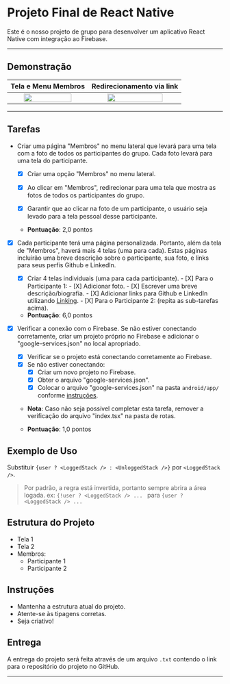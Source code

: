 # Projeto Final de React Native

Este é o nosso projeto de grupo para desenvolver um aplicativo React Native com integração ao Firebase.

---
## Demonstração

|                       Tela e Menu Membros                        |                    Redirecionamento via link                    |
|:----------------------------------------------------------------:|:---------------------------------------------------------------:|
|    <img src="doc/react-native-final-preview.gif" width=80%>      | <img src="doc/react-native-final-links-preview.gif" width=80%>  |

---

## Tarefas

- Criar uma página "Membros" no menu lateral que levará para uma tela com a foto de todos os participantes do grupo. Cada foto levará para uma tela do participante.
    - [X] Criar uma opção "Membros" no menu lateral.
    - [X] Ao clicar em "Membros", redirecionar para uma tela que mostra as fotos de todos os participantes do grupo.
    - [X] Garantir que ao clicar na foto de um participante, o usuário seja levado para a tela pessoal desse participante.

  
  - **Pontuação**: 2,0 pontos

- [X] Cada participante terá uma página personalizada. Portanto, além da tela de "Membros", haverá mais 4 telas (uma para cada). Estas páginas incluirão uma breve descrição sobre o participante, sua foto, e links para seus perfis Github e LinkedIn.
  
  - [X] Criar 4 telas individuais (uma para cada participante).
        - [X] Para o Participante 1:
            - [X] Adicionar foto.
            - [X] Escrever uma breve descrição/biografia.
            - [X] Adicionar links para Github e LinkedIn utilizando [Linking](https://reactnative.dev/docs/linking#openurl).
        - [X] Para o Participante 2: (repita as sub-tarefas acima).
  
  - **Pontuação**: 6,0 pontos

- [X] Verificar a conexão com o Firebase. Se não estiver conectando corretamente, criar um projeto próprio no Firebase e adicionar o "google-services.json" no local apropriado. 
  
   - [x] Verificar se o projeto está conectando corretamente ao Firebase.
    - [X] Se não estiver conectando:
        - [X] Criar um novo projeto no Firebase.
        - [X] Obter o arquivo "google-services.json".
        - [X] Colocar o arquivo "google-services.json" na pasta `android/app/` conforme [instruções](https://rnfirebase.io/#2-android-setup).
  
  - **Nota**: Caso não seja possível completar esta tarefa, remover a verificação do arquivo "index.tsx" na pasta de rotas.
  
  - **Pontuação**: 1,0 pontos

## Exemplo de Uso

Substituir `{user ? <LoggedStack /> : <UnloggedStack />}` por `<LoggedStack />`.

> Por padrão, a regra está invertida, portanto sempre abrira a área logada. ex: `{!user ? <LoggedStack /> ... ` para `{user ? <LoggedStack /> ... `

## Estrutura do Projeto

- Tela 1
- Tela 2
- Membros:
    - Participante 1
    - Participante 2

## Instruções

- Mantenha a estrutura atual do projeto.
- Atente-se às tipagens corretas.
- Seja criativo!

## Entrega

A entrega do projeto será feita através de um arquivo `.txt` contendo o link para o repositório do projeto no GitHub.

---
